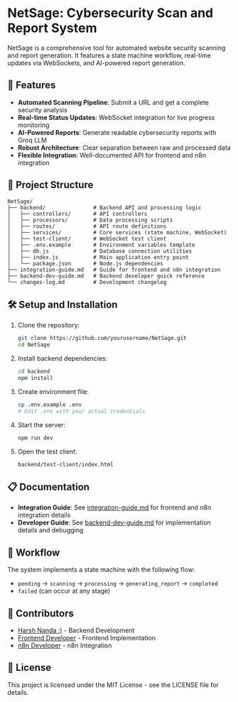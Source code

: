 # NetSage: Cybersecurity Scan and Report System

NetSage is a comprehensive tool for automated website security scanning and report generation. It features a state machine workflow, real-time updates via WebSockets, and AI-powered report generation.

## 🚀 Features

- **Automated Scanning Pipeline**: Submit a URL and get a complete security analysis
- **Real-time Status Updates**: WebSocket integration for live progress monitoring
- **AI-Powered Reports**: Generate readable cybersecurity reports with Groq LLM
- **Robust Architecture**: Clear separation between raw and processed data
- **Flexible Integration**: Well-documented API for frontend and n8n integration

## 📁 Project Structure

```
NetSage/
├── backend/               # Backend API and processing logic
│   ├── controllers/       # API controllers
│   ├── processors/        # Data processing scripts
│   ├── routes/            # API route definitions
│   ├── services/          # Core services (state machine, WebSocket)
│   ├── test-client/       # WebSocket test client
│   ├── .env.example       # Environment variables template
│   ├── db.js              # Database connection utilities
│   ├── index.js           # Main application entry point
│   └── package.json       # Node.js dependencies
├── integration-guide.md   # Guide for frontend and n8n integration
├── backend-dev-guide.md   # Backend developer quick reference
└── changes-log.md         # Development changelog
```

## 🛠️ Setup and Installation

1. Clone the repository:
   ```bash
   git clone https://github.com/yourusername/NetSage.git
   cd NetSage
   ```

2. Install backend dependencies:
   ```bash
   cd backend
   npm install
   ```

3. Create environment file:
   ```bash
   cp .env.example .env
   # Edit .env with your actual credentials
   ```

4. Start the server:
   ```bash
   npm run dev
   ```

5. Open the test client:
   ```
   backend/test-client/index.html
   ```

## 📋 Documentation

- **Integration Guide**: See [integration-guide.md](./integration-guide.md) for frontend and n8n integration details
- **Developer Guide**: See [backend-dev-guide.md](./backend-dev-guide.md) for implementation details and debugging

## 🔄 Workflow

The system implements a state machine with the following flow:
- `pending` → `scanning` → `processing` → `generating_report` → `completed`
- `failed` (can occur at any stage)

## 👥 Contributors

- [Harsh Nanda :)](https://github.com/yourusername) - Backend Development
- [Frontend Developer](https://github.com/frontenddeveloper) - Frontend Implementation
- [n8n Developer](https://github.com/n8ndeveloper) - n8n Integration

## 📄 License

This project is licensed under the MIT License - see the LICENSE file for details.

